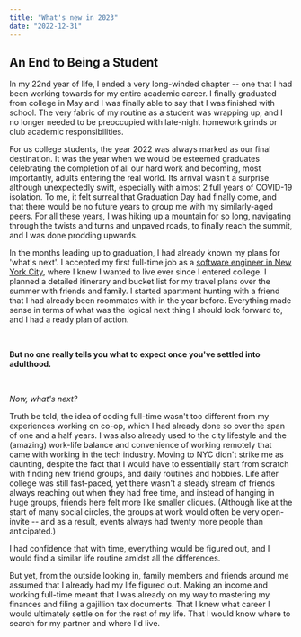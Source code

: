 ```yaml
---
title: "What's new in 2023"
date: "2022-12-31"
---
```


## An End to Being a Student
In my 22nd year of life, I ended a very long-winded chapter -- one that I had been working towards for my entire academic career. I finally graduated from college in May and I was finally able to say that I was finished with school. The very fabric of my routine as a student was wrapping up, and I no longer needed to be preoccupied with late-night homework grinds or club academic responsibilities. 

For us college students, the year 2022 was always marked as our final destination. It was the year when we would be esteemed graduates celebrating the completion of all our hard work and becoming, most importantly, adults entering the real world. Its arrival wasn't a surprise although unexpectedly swift, especially with almost 2 full years of COVID-19 isolation. To me, it felt surreal that Graduation Day had finally come, and that there would be no future years to group me with my similarly-aged peers. For all these years, I was hiking up a mountain for so long, navigating through the twists and turns and unpaved roads, to finally reach the summit, and I was done prodding upwards.

In the months leading up to graduation, I had already known my plans for 'what's next'. I accepted my first full-time job as a [software engineer in New York City](https://datadoghq.com/), where I knew I wanted to live ever since I entered college. I planned a detailed itinerary and bucket list for my travel plans over the summer with friends and family. I started apartment hunting with a friend that I had already been roommates with in the year before. Everything made sense in terms of what was the logical next thing I should look forward to, and I had a ready plan of action.

<br>

**But no one really tells you what to expect once you've settled into adulthood.**

<br>

*Now, what's next?*

Truth be told, the idea of coding full-time wasn't too different from my experiences working on co-op, which I had already done so over the span of one and a half years. I was also already used to the city lifestyle and the (amazing) work-life balance and convenience of working remotely that came with working in the tech industry. Moving to NYC didn't strike me as daunting, despite the fact that I would have to essentially start from scratch with finding new friend groups, and daily routines and hobbies. Life after college was still fast-paced, yet there wasn't a steady stream of friends always reaching out when they had free time, and instead of hanging in huge groups, friends here felt more like smaller cliques. (Although like at the start of many social circles, the groups at work would often be very open-invite -- and as a result, events always had twenty more people than anticipated.)

I had confidence that with time, everything would be figured out, and I would find a similar life routine amidst all the differences.

But yet, from the outside looking in, family members and friends around me assumed that I already had my life figured out. Making an income and working full-time meant that I was already on my way to mastering my finances and filing a gajillion tax documents. That I knew what career I would ultimately settle on for the rest of my life. That I would know where to search for my partner and where I'd live. 

